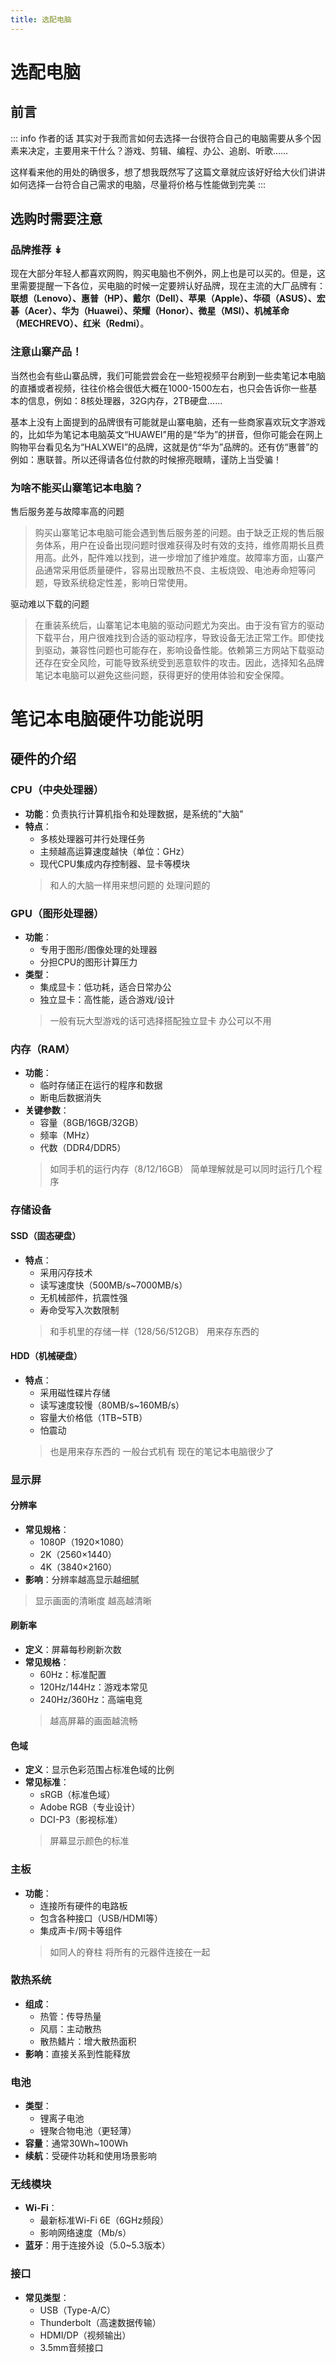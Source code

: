 ```yaml
---
title: 选配电脑
---
```


# 选配电脑

## 前言

::: info 作者的话
其实对于我而言如何去选择一台很符合自己的电脑需要从多个因素来决定，主要用来干什么？游戏、剪辑、编程、办公、追剧、听歌……

这样看来他的用处的确很多，想了想我既然写了这篇文章就应该好好给大伙们讲讲如何选择一台符合自己需求的电脑，尽量将价格与性能做到完美
:::

## 选购时需要注意

### 品牌推荐 ↡

现在大部分年轻人都喜欢网购，购买电脑也不例外，网上也是可以买的。但是，这里需要提醒一下各位，买电脑的时候一定要辨认好品牌，现在主流的大厂品牌有：**联想（Lenovo）、惠普（HP）、戴尔（Dell）、苹果（Apple）、华硕（ASUS）、宏碁（Acer）、华为（Huawei）、荣耀（Honor）、微星（MSI）、机械革命（MECHREVO）、红米（Redmi）**。

### 注意山寨产品！

当然也会有些山寨品牌，我们可能尝尝会在一些短视频平台刷到一些卖笔记本电脑的直播或者视频，往往价格会很低大概在1000-1500左右，也只会告诉你一些基本的信息，例如：8核处理器，32G内存，2TB硬盘……

基本上没有上面提到的品牌很有可能就是山寨电脑，还有一些商家喜欢玩文字游戏的，比如华为笔记本电脑英文“HUAWEI”用的是“华为”的拼音，但你可能会在网上购物平台看见名为“HALXWEI”的品牌，这就是仿“华为”品牌的。还有仿“惠普”的例如：惠联普。所以还得请各位付款的时候擦亮眼睛，谨防上当受骗！

### 为啥不能买山寨笔记本电脑？

售后服务差与故障率高的问题

> 购买山寨笔记本电脑可能会遇到售后服务差的问题。由于缺乏正规的售后服务体系，用户在设备出现问题时很难获得及时有效的支持，维修周期长且费用高。此外，配件难以找到，进一步增加了维护难度。故障率方面，山寨产品通常采用低质量硬件，容易出现散热不良、主板烧毁、电池寿命短等问题，导致系统稳定性差，影响日常使用。

驱动难以下载的问题

> 在重装系统后，山寨笔记本电脑的驱动问题尤为突出。由于没有官方的驱动下载平台，用户很难找到合适的驱动程序，导致设备无法正常工作。即使找到驱动，兼容性问题也可能存在，影响设备性能。依赖第三方网站下载驱动还存在安全风险，可能导致系统受到恶意软件的攻击。因此，选择知名品牌笔记本电脑可以避免这些问题，获得更好的使用体验和安全保障。

# 笔记本电脑硬件功能说明

## 硬件的介绍

### CPU（中央处理器）
- **功能**：负责执行计算机指令和处理数据，是系统的"大脑"
- **特点**：
  - 多核处理器可并行处理任务
  - 主频越高运算速度越快（单位：GHz）
  - 现代CPU集成内存控制器、显卡等模块
  > 和人的大脑一样用来想问题的 处理问题的

### GPU（图形处理器）
- **功能**：
  - 专用于图形/图像处理的处理器
  - 分担CPU的图形计算压力
- **类型**：
  - 集成显卡：低功耗，适合日常办公
  - 独立显卡：高性能，适合游戏/设计
  > 一般有玩大型游戏的话可选择搭配独立显卡 办公可以不用

### 内存（RAM）
- **功能**：
  - 临时存储正在运行的程序和数据
  - 断电后数据消失
- **关键参数**：
  - 容量（8GB/16GB/32GB）
  - 频率（MHz）
  - 代数（DDR4/DDR5）
  > 如同手机的运行内存（8/12/16GB） 简单理解就是可以同时运行几个程序

### 存储设备
#### SSD（固态硬盘）
- **特点**：
  - 采用闪存技术
  - 读写速度快（500MB/s~7000MB/s）
  - 无机械部件，抗震性强
  - 寿命受写入次数限制
  > 和手机里的存储一样（128/56/512GB） 用来存东西的

#### HDD（机械硬盘）
- **特点**：
  - 采用磁性碟片存储
  - 读写速度较慢（80MB/s~160MB/s）
  - 容量大价格低（1TB~5TB）
  - 怕震动
  > 也是用来存东西的 一般台式机有 现在的笔记本电脑很少了

### 显示屏
#### 分辨率
- **常见规格**：
  - 1080P（1920×1080）
  - 2K（2560×1440）
  - 4K（3840×2160）
- **影响**：分辨率越高显示越细腻
> 显示画面的清晰度 越高越清晰

#### 刷新率
- **定义**：屏幕每秒刷新次数
- **常见规格**：
  - 60Hz：标准配置
  - 120Hz/144Hz：游戏本常见
  - 240Hz/360Hz：高端电竞
  > 越高屏幕的画面越流畅

#### 色域
- **定义**：显示色彩范围占标准色域的比例
- **常见标准**：
  - sRGB（标准色域）
  - Adobe RGB（专业设计）
  - DCI-P3（影视标准）
  > 屏幕显示颜色的标准

### 主板
- **功能**：
  - 连接所有硬件的电路板
  - 包含各种接口（USB/HDMI等）
  - 集成声卡/网卡等组件
  > 如同人的脊柱 将所有的元器件连接在一起

### 散热系统
- **组成**：
  - 热管：传导热量
  - 风扇：主动散热
  - 散热鳍片：增大散热面积
- **影响**：直接关系到性能释放

### 电池
- **类型**：
  - 锂离子电池
  - 锂聚合物电池（更轻薄）
- **容量**：通常30Wh~100Wh
- **续航**：受硬件功耗和使用场景影响

### 无线模块
- **Wi-Fi**：
  - 最新标准Wi-Fi 6E（6GHz频段）
  - 影响网络速度（Mb/s）
- **蓝牙**：用于连接外设（5.0~5.3版本）

### 接口
- **常见类型**：
  - USB（Type-A/C）
  - Thunderbolt（高速数据传输）
  - HDMI/DP（视频输出）
  - 3.5mm音频接口

